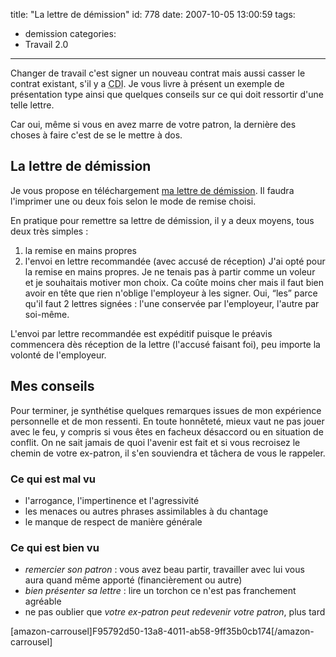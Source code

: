 title: "La lettre de démission"
id: 778
date: 2007-10-05 13:00:59
tags:
- demission
categories:
- Travail 2.0
---

Changer de travail c'est signer un nouveau contrat mais aussi casser le contrat existant, s'il y a <acronym title="Contrat à Durée Indéterminée">CDI</acronym>. Je vous livre à présent un exemple de présentation type ainsi que quelques conseils sur ce qui doit ressortir d'une telle lettre.

Car oui, même si vous en avez marre de votre patron, la dernière des choses à faire c'est de se le mettre à dos.
<!--more-->

## La lettre de démission

Je vous propose en téléchargement [ma lettre de démission](https://oncletom.io/images/2007/10/demission-type.pdf "Lettre-type de démission"). Il faudra l'imprimer une ou deux fois selon le mode de remise choisi.

En pratique pour remettre sa lettre de démission, il y a deux moyens, tous deux très simples :

1.  la remise en mains propres
2.  l'envoi en lettre recommandée (avec accusé de réception)
J'ai opté pour la remise en mains propres. Je ne tenais pas à partir comme un voleur et je souhaitais motiver mon choix. Ca coûte moins cher mais il faut bien avoir en tête que rien n'oblige l'employeur à les signer. Oui, <q>les</q> parce qu'il faut 2 lettres signées : l'une conservée par l'employeur, l'autre par soi-même.

L'envoi par lettre recommandée est expéditif puisque le préavis commencera dès réception de la lettre (l'accusé faisant foi), peu importe la volonté de l'employeur.

## Mes conseils

Pour terminer, je synthétise quelques remarques issues de mon expérience personnelle et de mon ressenti. En toute honnêteté, mieux vaut ne pas jouer avec le feu, y compris si vous êtes en facheux désaccord ou en situation de conflit. On ne sait jamais de quoi l'avenir est fait et si vous recroisez le chemin de votre ex-patron, il s'en souviendra et tâchera de vous le rappeler.

### Ce qui est mal vu

*   l'arrogance, l'impertinence et l'agressivité
*   les menaces ou autres phrases assimilables à du chantage
*   le manque de respect de manière générale

### Ce qui est bien vu

*   _remercier son patron_ : vous avez beau partir, travailler avec lui vous aura quand même apporté (financièrement ou autre)
*   _bien présenter sa lettre_ : lire un torchon ce n'est pas franchement agréable
*   ne pas oublier que _votre ex-patron peut redevenir votre patron_, plus tard

[amazon-carrousel]F95792d50-13a8-4011-ab58-9ff35b0cb174[/amazon-carrousel]